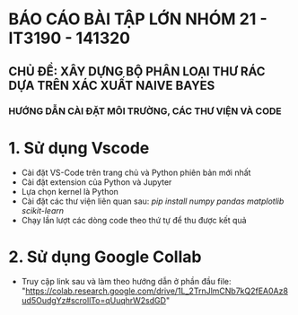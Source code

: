 # BÁO CÁO BÀI TẬP LỚN NHÓM 21 - IT3190 - 141320

## CHỦ ĐỀ: XÂY DỰNG BỘ PHÂN LOẠI THƯ RÁC DỰA TRÊN XÁC XUẤT NAIVE BAYES

### HƯỚNG DẪN CÀI ĐẶT MÔI TRƯỜNG, CÁC THƯ VIỆN VÀ CODE

# 1. Sử dụng Vscode

- Cài đặt VS-Code trên trang chủ và Python phiên bản mới nhất
- Cài đặt extension của Python và Jupyter
- Lựa chọn kernel là Python
- Cài đặt các thư viện liên quan sau: _pip install numpy pandas matplotlib scikit-learn_
- Chạy lần lượt các dòng code theo thứ tự để thu được kết quả

# 2. Sử dụng Google Collab

- Truy cập link sau và làm theo hướng dẫn ở phần đầu file: "https://colab.research.google.com/drive/1L_2TrnJlmCNb7kQ2fEA0Az8ud5OudgYz#scrollTo=qUuqhrW2sdGD"
